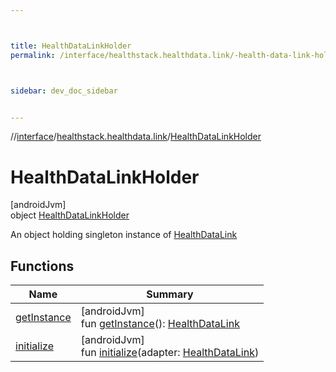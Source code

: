 ```yaml
---



title: HealthDataLinkHolder
permalink: /interface/healthstack.healthdata.link/-health-data-link-holder/index.html



sidebar: dev_doc_sidebar


---
```




//[interface](/hl_interface.html)/[healthstack.healthdata.link](../index.html)/[HealthDataLinkHolder](index.html)



# HealthDataLinkHolder



[androidJvm]\
object [HealthDataLinkHolder](index.html)

An object holding singleton instance of [HealthDataLink](../-health-data-link/index.html)



## Functions


| Name | Summary |
|---|---|
| [getInstance](get-instance.html) | [androidJvm]<br>fun [getInstance](get-instance.html)(): [HealthDataLink](../-health-data-link/index.html) |
| [initialize](initialize.html) | [androidJvm]<br>fun [initialize](initialize.html)(adapter: [HealthDataLink](../-health-data-link/index.html)) |



